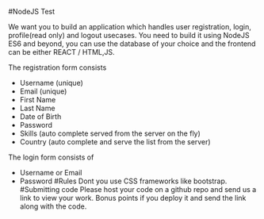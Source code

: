 #NodeJS Test

We want you to build an application which handles user registration, login, profile(read only) and logout usecases. You need to build it using NodeJS ES6 and beyond, you can use the database of your choice and the frontend can be either REACT / HTML,JS.

The registration form consists
- Username (unique)
- Email (unique)
- First Name
- Last Name
- Date of Birth
- Password
- Skills (auto complete served from the server on the fly)
- Country (auto complete and serve the list from the server)

The login form consists of
- Username or Email
- Password
#Rules
Dont you use CSS frameworks like bootstrap.
#Submitting code
Please host your code on a github repo and send us a link to view your work. Bonus points if you deploy it and send the link along with the code.
